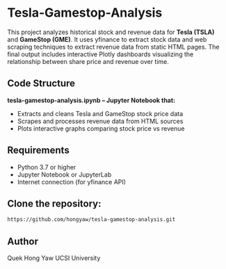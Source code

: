 # Tesla-Gamestop-Analysis
This project analyzes historical stock and revenue data for **Tesla (TSLA)** and **GameStop (GME)**. It uses yfinance to extract stock data and web scraping techniques to extract revenue data from static HTML pages. The final output includes interactive Plotly dashboards visualizing the relationship between share price and revenue over time.

## Code Structure
**tesla-gamestop-analysis.ipynb –
Jupyter Notebook that:**
  - Extracts and cleans Tesla and GameStop stock price data
  - Scrapes and processes revenue data from HTML sources
  - Plots interactive graphs comparing stock price vs revenue

## Requirements
- Python 3.7 or higher
- Jupyter Notebook or JupyterLab
- Internet connection (for yfinance API)

## Clone the repository:

```bash
https://github.com/hongyaw/tesla-gamestop-analysis.git
```
## Author
Quek Hong Yaw
UCSI University
